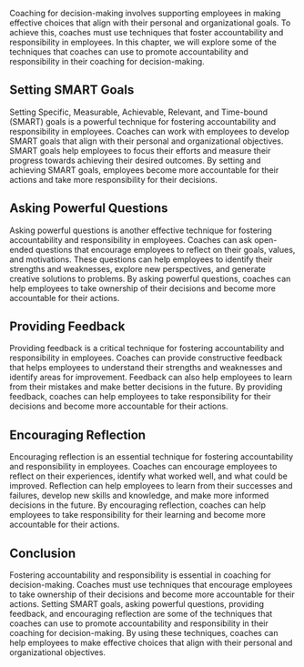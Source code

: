 
Coaching for decision-making involves supporting employees in making effective choices that align with their personal and organizational goals. To achieve this, coaches must use techniques that foster accountability and responsibility in employees. In this chapter, we will explore some of the techniques that coaches can use to promote accountability and responsibility in their coaching for decision-making.

Setting SMART Goals
-------------------

Setting Specific, Measurable, Achievable, Relevant, and Time-bound (SMART) goals is a powerful technique for fostering accountability and responsibility in employees. Coaches can work with employees to develop SMART goals that align with their personal and organizational objectives. SMART goals help employees to focus their efforts and measure their progress towards achieving their desired outcomes. By setting and achieving SMART goals, employees become more accountable for their actions and take more responsibility for their decisions.

Asking Powerful Questions
-------------------------

Asking powerful questions is another effective technique for fostering accountability and responsibility in employees. Coaches can ask open-ended questions that encourage employees to reflect on their goals, values, and motivations. These questions can help employees to identify their strengths and weaknesses, explore new perspectives, and generate creative solutions to problems. By asking powerful questions, coaches can help employees to take ownership of their decisions and become more accountable for their actions.

Providing Feedback
------------------

Providing feedback is a critical technique for fostering accountability and responsibility in employees. Coaches can provide constructive feedback that helps employees to understand their strengths and weaknesses and identify areas for improvement. Feedback can also help employees to learn from their mistakes and make better decisions in the future. By providing feedback, coaches can help employees to take responsibility for their decisions and become more accountable for their actions.

Encouraging Reflection
----------------------

Encouraging reflection is an essential technique for fostering accountability and responsibility in employees. Coaches can encourage employees to reflect on their experiences, identify what worked well, and what could be improved. Reflection can help employees to learn from their successes and failures, develop new skills and knowledge, and make more informed decisions in the future. By encouraging reflection, coaches can help employees to take responsibility for their learning and become more accountable for their actions.

Conclusion
----------

Fostering accountability and responsibility is essential in coaching for decision-making. Coaches must use techniques that encourage employees to take ownership of their decisions and become more accountable for their actions. Setting SMART goals, asking powerful questions, providing feedback, and encouraging reflection are some of the techniques that coaches can use to promote accountability and responsibility in their coaching for decision-making. By using these techniques, coaches can help employees to make effective choices that align with their personal and organizational objectives.
